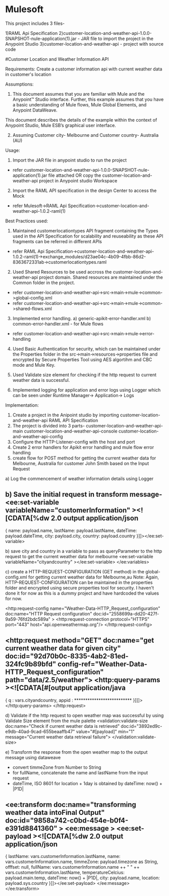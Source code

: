 # Mulesoft
This project includes 3 files-

1)RAML Api Specification
2)customer-location-and-weather-api-1.0.0-SNAPSHOT-nule-application(1).jar - JAR file to import the project in the Anypoint Studio
3)customer-location-and-weather-api - project with source code

#Customer Location and Weather Information API

Requirements:
Create a customer information api with current weather data in customer's location

Assumptions:
1) This document assumes that you are familiar with Mule and the Anypoint™ Studio interface. Further, this example assumes that you have a basic understanding of Mule flows, Mule Global Elements, and Anypoint DataWeave.

This document describes the details of the example within the context of Anypoint Studio, Mule ESB’s graphical user interface.

2) Assuming Customer city- Melbourne and Customer country- Australia (AU)

Usage:
1) Import the JAR file in anypoint studio to run the project
- refer customer-location-and-weather-api-1.0.0-SNAPSHOT-nule-application(1).jar file attached
OR
copy the customer-location-and-weather-api project in Anypoint studio Workspace
2) Import the RAML API specification in the design Center to access the Mock 
- refer Mulesoft->RAML Api Specification->customer-location-and-weather-api-1.0.2-raml(1)

Best Practices used:
1) Maintained customerlocationtypes API fragment containing the Types used in the API Specification for scalability and reuseability as these API fragments can be referred in different APIs
- refer RAML Api Specification->customer-location-and-weather-api-1.0.2-raml(1)->exchange_modules/d23ae04c-4b09-4fbb-86d2-8363672331ab->customerlocationtypes.raml

2) Used Shared Resources to be used accross the customer-location-and-weather-api project domain. Shared resources are maintained under the Common folder in the project.
- refer customer-location-and-weather-api->src->main->mule->common->global-config.xml
- refer customer-location-and-weather-api->src->main->mule->common->shared-flows.xml

3) Implemented error handling.
 a) generic-apikit-error-handler.xml
 b) common-error-handler.xml - for Mule flows
 - refer customer-location-and-weather-api->src->main->mule->error-handling

4) Used Basic Authentication for security, which can be maintained under the Properties folder in the src->main->resources->properties file and encrypted by Secure Properties Tool using AES algortihm and CBC mode and Mule Key.

5) Used Validate size element for checking if the http request to current weather data is successful.

6) Implemented logging for application and error logs using Logger which can be seen under Runtime Manager-> Application-> Logs

Implementation:
1) Create a project in the Anipoint studio by importing customer-location-and-weather-api RAML API Specification
2) The project is divided into 3 parts-
customer-location-and-weather-api-main
customer-location-and-weather-api-console
customer-location-and-weather-api-config
3) Configure the HTTP-Listener-config with the host and port 
4) Create 2 error handlers for Apikit error handling and mule flow error handling
5) create flow for POST method for getting the current weather data for Melbourne, Australia for customer John Smith based on the Input Request

a) Log the commencement of weather information details using Logger
<logger level="INFO" doc:name="Start" doc:id="cb559651-a85d-4b2d-9a10-141bf1cf3485" message="Commencement of Weather information details"/>

b) Save the initial request in transform message-
				<ee:set-variable variableName="customerInformation" ><![CDATA[%dw 2.0
output application/json
---
{
	name: payload.name,
	lastName: payload.lastName,
	dateTime: payload.dateTime,
	city: payload.city,
	country: payload.country
}]]></ee:set-variable>

b) save city and country in a variable to pass as queryParameter to the http request to get the current weather data for melbourne
<ee:set-variable variableName="cityandcountry" ><![CDATA[payload.city ++ "," ++ payload.country]]></ee:set-variable>
			</ee:variables>

c) create a HTTP-REQUEST-CONFIGURATION (GET method) in the global-config.xml for getting current weather data for Melbourne,au
Note: Again, HTTP-REQUEST-CONFIGURATION can be maintained in the properties folder and encrypted using secure properties tool for security. I haven't done it for now as this is a dummy project and have hardcoded the values for now.

<http:request-config name="Weather-Data-HTTP_Request_configuration" doc:name="HTTP Request configuration" doc:id="2558699a-dd20-427f-9a59-76fd2bdc589a" >
		<http:request-connection protocol="HTTPS" port="443" host="api.openweathermap.org"/>
	</http:request-config>

<http:request method="GET" doc:name="get current weather data for given city" doc:id="92d70b0c-8335-4ab2-81ed-324fc9b89bfd" config-ref="Weather-Data-HTTP_Request_configuration" path="data/2.5/weather">
			<http:query-params ><![CDATA[#[output application/java
---
{
	q : vars.cityandcountry,
	appid : **************************
}]]]></http:query-params>
		</http:request>

d) Validate if the http request to open weather map was successful by using Validate Size element from the mule palette
<validation:validate-size doc:name="Check if current weather data is retrieved" doc:id="3892ed9c-e9db-40ad-9cad-655beaaffb47" value="#[payload]" min="1" message="Current weather data retrieval failure">
			<error-mapping sourceType="VALIDATION:INVALID_SIZE" targetType="WEATHER_DATA:INTERNAL_SERVER_FAILURE" />
		</validation:validate-size>

e) Transform the response from the open weather map to the output message using dataweave
- convert timmeZone from Number to String
- for fullName, concatenate the name and lastName from the input request
- dateTime, ISO 8601 for location + 1day is obtained by dateTime: now() + |P1D|

<ee:transform doc:name="transforming weather data intoFinal Output" doc:id="9858a742-c0bd-454e-b0f4-e391d8841360" >
			<ee:message >
				<ee:set-payload ><![CDATA[%dw 2.0
output application/json
---
{
	lastName: vars.customerInformation.lastName,
	name: vars.customerInformation.name,
	timmeZone: payload.timezone as String,
	offfset: null,
	fullName: vars.customerInformation.name ++ " " ++ vars.customerInformation.lastName,
	temperatureCelcius: payload.main.temp,
	dateTime: now() + |P1D|,
	city: payload.name,
	location: payload.sys.country
}]]></ee:set-payload>
			</ee:message>
		</ee:transform>


